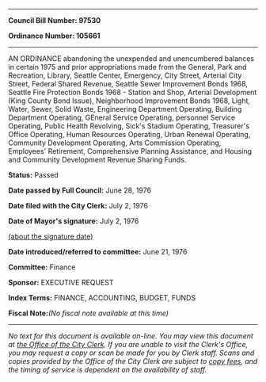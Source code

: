 

********

**Council Bill Number: 97530**
   
**Ordinance Number: 105661**
********

 AN ORDINANCE abandoning the unexpended and unencumbered balances in certain 1975 and prior appropriations made from the General, Park and Recreation, Library, Seattle Center, Emergency, City Street, Arterial City Street, Federal Shared Revenue, Seattle Sewer Improvement Bonds 1968, Seattle Fire Protection Bonds 1968 - Station and Shop, Arterial Development (King County Bond Issue), Neighborhood Improvement Bonds 1968, Light, Water, Sewer, Solid Waste, Engineering Department Operating, Building Department Operating, GEneral Service Operating, personnel Service Operating, Public Health Revolving, Sick's Stadium Operating, Treasurer's Office Operating, Human Resources Operating, Urban Renewal Operating, Community Development Operating, Arts Commission Operating, Employees' Retirement, Comprehensive Planning Assistance, and Housing and Community Development Revenue Sharing Funds.

**Status:** Passed
   
**Date passed by Full Council:** June 28, 1976
   
**Date filed with the City Clerk:** July 2, 1976
   
**Date of Mayor's signature:** July 2, 1976
   
[(about the signature date)](/~public/approvaldate.htm)
   
   
   
**Date introduced/referred to committee:** June 21, 1976
   
**Committee:** Finance
   
**Sponsor:** EXECUTIVE REQUEST
   
   
**Index Terms:** FINANCE, ACCOUNTING, BUDGET, FUNDS

**Fiscal Note:**_(No fiscal note available at this time)_
********

_No text for this document is available on-line. You may view this document at [the Office of the City Clerk](http://www.seattle.gov/leg/clerk/contactUs.htm). If you are unable to visit the Clerk's Office, you may request a copy or scan be made for you by Clerk staff. Scans and copies provided by the Office of the City Clerk are subject to [copy fees](http://clerk.seattle.gov/~public/clerkfees.htm), and the timing of service is dependent on the availability of staff._

